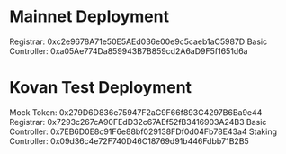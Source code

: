 # Mainnet Deployment

Registrar: 0xc2e9678A71e50E5AEd036e00e9c5caeb1aC5987D
Basic Controller: 0xa05Ae774Da859943B7B859cd2A6aD9F5f1651d6a

# Kovan Test Deployment

Mock Token: 0x279D6D836e75947F2aC9F66f893C4297B6Ba9e44
Registrar: 0x7293c267cA90FEdD32c67AEf52fB3416903A24B3
Basic Controller: 0x7EB6D0E8c91F6e88bf029138FDf0d04Fb78E43a4
Staking Controller: 0x09d36c4e72F740D46C18769d91b446Fdbb71B2B5
